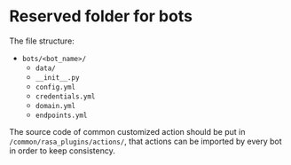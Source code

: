 # Reserved folder for bots

The file structure:

- `bots/<bot_name>/`
	- `data/`
	- `__init__.py`
	- `config.yml`
	- `credentials.yml`
	- `domain.yml`
	- `endpoints.yml`
	
The source code of common customized action should be put in `/common/rasa_plugins/actions/`, that actions can be imported by every bot in order to keep consistency.